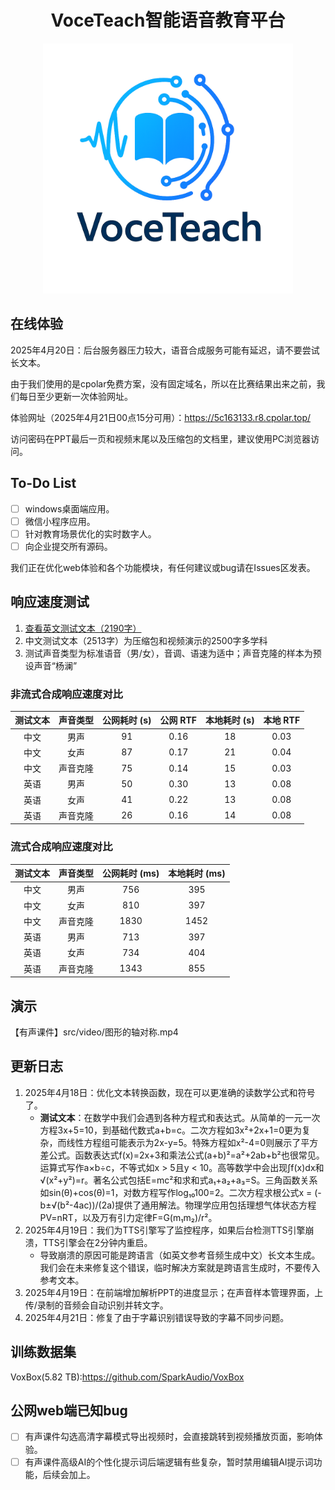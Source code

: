 <div align="center">
    <h1>
    VoceTeach智能语音教育平台
    </h1>
    <p>
    <img src="src/logo/VoceTeach_light" alt="VoceTeach Logo" style="width: 400px; height: 400px;">
    </p>
</div>

## 在线体验

2025年4月20日：后台服务器压力较大，语音合成服务可能有延迟，请不要尝试长文本。

由于我们使用的是cpolar免费方案，没有固定域名，所以在比赛结果出来之前，我们每日至少更新一次体验网址。

体验网址（2025年4月21日00点15分可用）：https://5c163133.r8.cpolar.top/

访问密码在PPT最后一页和视频末尾以及压缩包的文档里，建议使用PC浏览器访问。

## To-Do List

- [ ] windows桌面端应用。
- [ ] 微信小程序应用。
- [ ] 针对教育场景优化的实时数字人。
- [ ] 向企业提交所有源码。

我们正在优化web体验和各个功能模块，有任何建议或bug请在Issues区发表。

## 响应速度测试

1. [查看英文测试文本（2190字）](english_test.txt)
2. 中文测试文本（2513字）为压缩包和视频演示的2500字多学科
3. 测试声音类型为标准语音（男/女），音调、语速为适中；声音克隆的样本为预设声音“杨澜”

### 非流式合成响应速度对比

| 测试文本   | 声音类型           | 公网耗时 (s) | 公网 RTF | 本地耗时 (s) | 本地 RTF |
|:-------------------:|:-----------------:|:------------:|:---------:|:------------:|:---------:|
| 中文      | 男声              | 91          | 0.16     | 18          | 0.03     |
| 中文      | 女声              | 87          | 0.17     | 21          | 0.04     |
| 中文      | 声音克隆   | 75          | 0.14     | 15          | 0.03     |
| 英语      | 男声              | 50          | 0.30     | 13          | 0.08     |
| 英语      | 女声              | 41          | 0.22     | 13          | 0.08     |
| 英语      | 声音克隆   | 26          | 0.16     | 14          | 0.08     |

### 流式合成响应速度对比

| 测试文本   | 声音类型           | 公网耗时 (ms) | 本地耗时 (ms) |
|:-------------------:|:-----------------:|:-------------:|:-------------:|
| 中文      | 男声              | 756          | 395          |
| 中文      | 女声              | 810          | 397          |
| 中文      | 声音克隆   | 1830         | 1452         |
| 英语      | 男声              | 713          | 397          |
| 英语      | 女声              | 734          | 404          |
| 英语      | 声音克隆   | 1343         | 855          |

## 演示
【有声课件】src/video/图形的轴对称.mp4

## 更新日志
1. 2025年4月18日：优化文本转换函数，现在可以更准确的读数学公式和符号了。
    - **测试文本**：在数学中我们会遇到各种方程式和表达式。从简单的一元一次方程3x+5=10，到基础代数式a+b=c。二次方程如3x²+2x+1=0更为复杂，而线性方程组可能表示为2x-y=5。特殊方程如x²-4=0则展示了平方差公式。函数表达式f(x)=2x+3和乘法公式(a+b)²=a²+2ab+b²也很常见。运算式写作a×b÷c，不等式如x > 5且y < 10。高等数学中会出现∫f(x)dx和√(x²+y²)=r。著名公式包括E=mc²和求和式a₁+a₂+a₃=S。三角函数关系如sin(θ)+cos(θ)=1，对数方程写作log₁₀100=2。二次方程求根公式x = (-b±√(b²-4ac))/(2a)提供了通用解法。物理学应用包括理想气体状态方程PV=nRT，以及万有引力定律F=G(m₁m₂)/r²。
2. 2025年4月19日：我们为TTS引擎写了监控程序，如果后台检测TTS引擎崩溃，TTS引擎会在2分钟内重启。
    - 导致崩溃的原因可能是跨语言（如英文参考音频生成中文）长文本生成。我们会在未来修复这个错误，临时解决方案就是跨语言生成时，不要传入参考文本。
3. 2025年4月19日：在前端增加解析PPT的进度显示；在声音样本管理界面，上传/录制的音频会自动识别并转文字。
4. 2025年4月21日：修复了由于字幕识别错误导致的字幕不同步问题。

## 训练数据集
VoxBox(5.82 TB):https://github.com/SparkAudio/VoxBox

## 公网web端已知bug
- [ ] 有声课件勾选高清字幕模式导出视频时，会直接跳转到视频播放页面，影响体验。
- [ ] 有声课件高级AI的个性化提示词后端逻辑有些复杂，暂时禁用编辑AI提示词功能，后续会加上。
